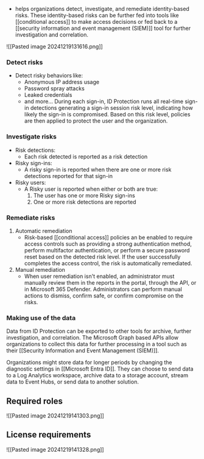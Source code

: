 - helps organizations detect, investigate, and remediate identity-based risks. These identity-based risks can be further fed into tools like [[conditional access]] to make access decisions or fed back to a [[security information and event management (SIEM)]] tool for further investigation and correlation.

![[Pasted image 20241219131616.png]]
### Detect risks
- Detect risky behaviors like:
	- Anonymous IP address usage
	- Password spray attacks
	- Leaked credentials
	- and more...
	During each sign-in, ID Protection runs all real-time sign-in detections generating a sign-in session risk level, indicating how likely the sign-in is compromised. Based on this risk level, policies are then applied to protect the user and the organization.
### Investigate risks
- Risk detections:
	- Each risk detected is reported as a risk detection
- Risky sign-ins:
	- A risky sign-in is reported when there are one or more risk detections reported for that sign-in
- Risky users:
	- A Risky user is reported when either or both are true:
		1. The user has one or more Risky sign-ins
		2. One or more risk detections are reported
### Remediate risks
1. Automatic remediation
	- Risk-based [[conditional access]] policies an be enabled to require access controls such as providing a strong authentication method, perform multifactor authentication, or perform a secure password reset based on the detected risk level. If the user successfully completes the access control, the risk is automatically remediated.
2. Manual remediation
	- When user remediation isn't enabled, an administrator must manually review them in the reports in the portal, through the API, or in Microsoft 365 Defender. Administrators can perform manual actions to dismiss, confirm safe, or confirm compromise on the risks.
### Making use of the data
Data from ID Protection can be exported to other tools for archive, further investigation, and correlation. The Microsoft Graph based APIs allow organizations to collect this data for further processing in a tool such as their [[Security Information and Event Management (SIEM)]].

Organizations might store data for longer periods by changing the diagnostic settings in [[Microsoft Entra ID]]. They can choose to send data to a Log Analytics workspace, archive data to a storage account, stream data to Event Hubs, or send data to another solution.
## Required roles
![[Pasted image 20241219141303.png]]
## License requirements
![[Pasted image 20241219141328.png]]